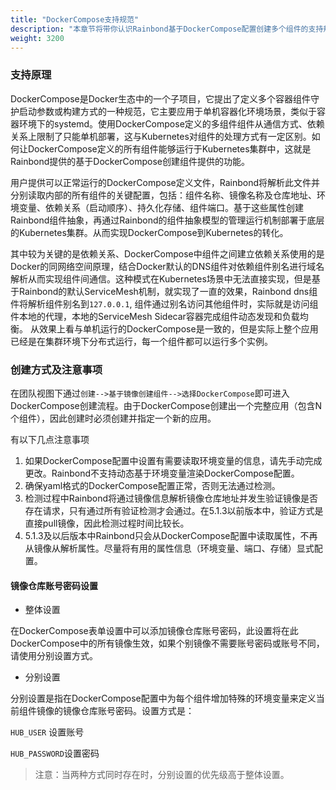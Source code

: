 ```yaml
---
title: "DockerCompose支持规范"
description: "本章节将带你认识Rainbond基于DockerCompose配置创建多个组件的支持规范"
weight: 3200
---
```


### 支持原理

DockerCompose是Docker生态中的一个子项目，它提出了定义多个容器组件守护启动参数或构建方式的一种规范，它主要应用于单机容器化环境场景，类似于容器环境下的systemd。使用DockerCompose定义的多组件组件从通信方式、依赖关系上限制了只能单机部署，这与Kubernetes对组件的处理方式有一定区别。如何让DockerCompose定义的所有组件能够运行于Kubernetes集群中，这就是Rainbond提供的基于DockerCompose创建组件提供的功能。

用户提供可以正常运行的DockerCompose定义文件，Rainbond将解析此文件并分别读取内部的所有组件的关键配置，包括：组件名称、镜像名称及仓库地址、环境变量、依赖关系（启动顺序）、持久化存储、组件端口。基于这些属性创建Rainbond组件抽象，再通过Rainbond的组件抽象模型的管理运行机制部署于底层的Kubernetes集群。从而实现DockerCompose到Kubernetes的转化。

其中较为关键的是依赖关系、DockerCompose中组件之间建立依赖关系使用的是Docker的同网络空间原理，结合Docker默认的DNS组件对依赖组件别名进行域名解析从而实现组件间通信。这种模式在Kubernetes场景中无法直接实现，但是基于Rainbond的默认ServiceMesh机制，就实现了一直的效果，Rainbond dns组件将解析组件别名到`127.0.0.1`, 组件通过别名访问其他组件时，实际就是访问组件本地的代理，本地的ServiceMesh Sidecar容器完成组件动态发现和负载均衡。 从效果上看与单机运行的DockerCompose是一致的，但是实际上整个应用已经是在集群环境下分布式运行，每一个组件都可以运行多个实例。

### 创建方式及注意事项

在团队视图下通过`创建-->基于镜像创建组件-->选择DockerCompose`即可进入DockerCompose创建流程。由于DockerCompose创建出一个完整应用（包含N个组件），因此创建时必须创建并指定一个新的应用。

有以下几点注意事项

1. 如果DockerCompose配置中设置有需要读取环境变量的信息，请先手动完成更改。Rainbond不支持动态基于环境变量渲染DockerCompose配置。
2. 确保yaml格式的DockerCompose配置正常，否则无法通过检测。
3. 检测过程中Rainbond将通过镜像信息解析镜像仓库地址并发生验证镜像是否存在请求，只有通过所有验证检测才会通过。在5.1.3以前版本中，验证方式是直接pull镜像，因此检测过程时间比较长。
4. 5.1.3及以后版本中Rainbond只会从DockerCompose配置中读取属性，不再从镜像从解析属性。尽量将有用的属性信息（环境变量、端口、存储）显式配置。

#### 镜像仓库账号密码设置

* 整体设置

在DockerCompose表单设置中可以添加镜像仓库账号密码，此设置将在此DockerCompose中的所有镜像生效，如果个别镜像不需要账号密码或账号不同，请使用分别设置方式。

* 分别设置

分别设置是指在DockerCompose配置中为每个组件增加特殊的环境变量来定义当前组件镜像的镜像仓库账号密码。设置方式是：

`HUB_USER` 设置账号

`HUB_PASSWORD`设置密码

> 注意：当两种方式同时存在时，分别设置的优先级高于整体设置。

